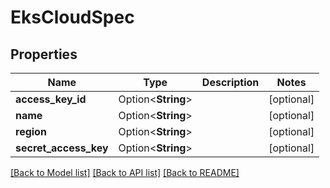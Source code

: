 # EksCloudSpec

## Properties

Name | Type | Description | Notes
------------ | ------------- | ------------- | -------------
**access_key_id** | Option<**String**> |  | [optional]
**name** | Option<**String**> |  | [optional]
**region** | Option<**String**> |  | [optional]
**secret_access_key** | Option<**String**> |  | [optional]

[[Back to Model list]](../README.md#documentation-for-models) [[Back to API list]](../README.md#documentation-for-api-endpoints) [[Back to README]](../README.md)


